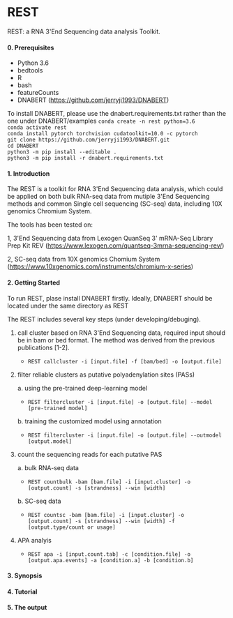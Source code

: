 # REST

REST: a RNA 3'End Sequencing data analysis Toolkit. 

#### 0. Prerequisites

- Python 3.6
- bedtools
- R
- bash
- featureCounts
- DNABERT (https://github.com/jerryji1993/DNABERT)

To install DNABERT, please use the dnabert.requirements.txt rather than the one under DNABERT/examples
`conda create -n rest python=3.6` \
`conda activate rest` \
`conda install pytorch torchvision cudatoolkit=10.0 -c pytorch` \
`git clone https://github.com/jerryji1993/DNABERT.git` \
`cd DNABERT` \
`python3 -m pip install --editable . ` \
`python3 -m pip install -r dnabert.requirements.txt`
#### 1. Introduction

The REST is a toolkit for RNA 3'End Sequencing data analysis, which could be applied on both bulk RNA-seq data from mutiple 3'End Sequencing methods and common Single cell sequencing (SC-seq) data, including 10X genomics Chromium System.

The tools has been tested on:

1, 3'End Sequencing data from Lexogen QuanSeq 3' mRNA-Seq Library Prep Kit REV (https://www.lexogen.com/quantseq-3mrna-sequencing-rev/)

2, SC-seq data from 10X genomics Chomium System (https://www.10xgenomics.com/instruments/chromium-x-series)

#### 2. Getting Started

To run REST, plase install DNABERT firstly. Ideally, DNABERT should be located under the same directory as REST 

The REST includes several key steps (under developing/debuging). 

1. call cluster based on RNA 3'End Sequencing data, required input should be in bam or bed format. The method was derived from the previous publications [1-2]. 
	- `REST callcluster -i [input.file] -f [bam/bed] -o [output.file]`
2. filter reliable clusters as putative polyadenylation sites (PASs)
	
	a. using the pre-trained deep-learning model 
	- `REST filtercluster -i [input.file] -o [output.file] --model [pre-trained model]`
	
	b. training the customized model using annotation 
	- `REST filtercluster -i [input.file] -o [output.file] --outmodel [output.model]`
		
3. count the sequencing reads for each putative PAS 
	
	a. bulk RNA-seq data 
	- `REST countbulk -bam [bam.file] -i [input.cluster] -o [output.count] -s [strandness] --win [width]`
	
	b. SC-seq data 
	- `REST countsc -bam [bam.file] -i [input.cluster] -o [output.count] -s [strandness] --win [width] -f [output.type/count or usage]`
4. APA analyis

	- `REST apa -i [input.count.tab] -c [condition.file] -o [output.apa.events] -a [condition.a] -b [condition.b]`

#### 3. Synopsis
#### 4. Tutorial
#### 5. The output




